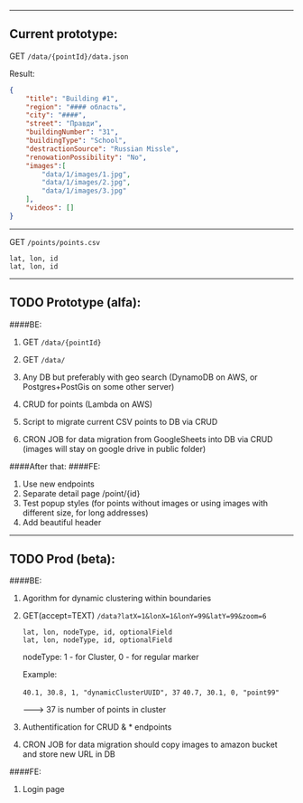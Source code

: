 -------------------------------------------
Current prototype:
-------------------------------------------

GET `/data/{pointId}/data.json`

Result:
```json
{
	"title": "Building #1",
	"region": "#### область",
	"city": "####",
	"street": "Правди",
	"buildingNumber": "31",
	"buildingType": "School",
	"destractionSource": "Russian Missle",
	"renowationPossibility": "No",
	"images":[
		"data/1/images/1.jpg",
		"data/1/images/2.jpg",
		"data/1/images/3.jpg"
	],
	"videos": []
}
```
-------------------------------------------
GET `/points/points.csv`

	lat, lon, id
	lat, lon, id


-------------------------------------------
TODO Prototype (alfa):
-------------------------------------------
####BE:

1. GET `/data/{pointId}`

2. GET `/data/`

3. Any DB but preferably with geo search (DynamoDB on AWS, or Postgres+PostGis on some other server)
4. CRUD for points (Lambda on AWS)
5. Script to migrate current CSV points to DB via CRUD
6. CRON JOB for data migration from GoogleSheets into DB via CRUD (images will stay on google drive in public folder)

####After that:
####FE:

1. Use new endpoints
2. Separate detail page /point/{id}
3. Test popup styles (for points without images or using images with different size, for long addresses)
4. Add beautiful header


-------------------------------------------
TODO Prod (beta):
-------------------------------------------
####BE:

1. Agorithm for dynamic clustering within boundaries
2. GET(accept=TEXT)  `/data?latX=1&lonX=1&lonY=99&latY=99&zoom=6`
    ```
    lat, lon, nodeType, id, optionalField
    lat, lon, nodeType, id, optionalField
    ```
    nodeType: 1 - for Cluster, 0 - for regular marker

    Example:

    `40.1, 30.8, 1, "dynamicClusterUUID", 37`
    `40.7, 30.1, 0, "point99"`

    ---> 37 is number of points in cluster

3. Authentification for CRUD & * endpoints

4. CRON JOB for data migration should copy images to amazon bucket and store new URL in DB

####FE:
1. Login page
